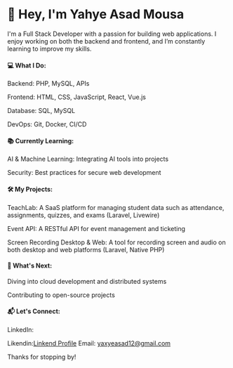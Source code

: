 # 👋 Hey, I'm Yahye Asad Mousa
I'm a Full Stack Developer with a passion for building web applications. I enjoy working on both the backend and frontend, and I’m constantly learning to improve my skills.

#### 💻 What I Do:
Backend: PHP, MySQL, APIs

Frontend: HTML, CSS, JavaScript, React, Vue.js

Database: SQL, MySQL

DevOps: Git, Docker, CI/CD

#### 📚 Currently Learning:
AI & Machine Learning: Integrating AI tools into projects

Security: Best practices for secure web development

#### 🛠️ My Projects:
TeachLab: A SaaS platform for managing student data such as attendance, assignments, quizzes, and exams (Laravel, Livewire)

Event API: A RESTful API for event management and ticketing

Screen Recording Desktop & Web: A tool for recording screen and audio on both desktop and web platforms (Laravel, Native PHP)

#### 🌱 What's Next:
Diving into cloud development and distributed systems

Contributing to open-source projects

#### 📬 Let's Connect:
LinkedIn: 

Likendin:[Linkend Profile](https://www.linkedin.com/in/yahye-asad-mousa-2a29931a8?utm_source=share&utm_campaign=share_via&utm_content=profile&utm_medium=android_app) 
Email: yaxyeasad12@gmail.com

Thanks for stopping by!
